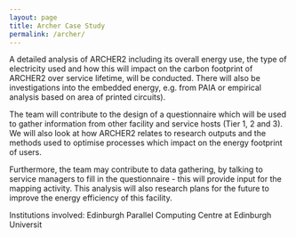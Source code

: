 ```yaml
---
layout: page
title: Archer Case Study
permalink: /archer/
---
```


A detailed analysis of ARCHER2 including its overall energy use, the type of electricity used and how this will impact on the carbon footprint of ARCHER2 over service lifetime, will be conducted. There will also be investigations into the embedded energy, e.g. from PAIA or empirical analysis based on area of printed circuits). 

The team will contribute to the design of a questionnaire which will be used to gather information from other facility and service hosts (Tier 1, 2 and 3). We will also look at how ARCHER2 relates to research outputs and the methods used to optimise processes which impact on the energy footprint of users.  
 
Furthermore, the team may contribute to data gathering, by talking to service managers to fill in the questionnaire - this will provide input for the mapping activity. This analysis will also research plans for the future to improve the energy efficiency of this facility. 


Institutions involved: Edinburgh Parallel Computing Centre at Edinburgh Universit
